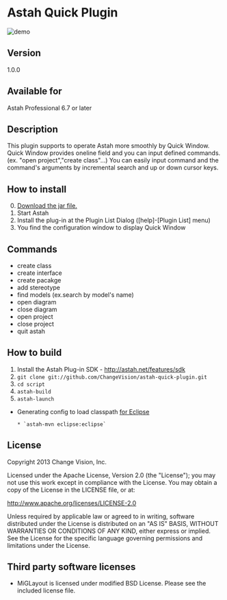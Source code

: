Astah Quick Plugin
===============================

![demo](https://raw.github.com/kompiro/astah-quick-plugin/master/docs/images/demo.gif)

Version
----------------
1.0.0

Available for
----------------
Astah Professional 6.7 or later

Description
----------------
This plugin supports to operate Astah more smoothly by Quick Window.
Quick Window provides oneline field and you can input defined commands.(ex. "open project","create class"...)
You can easily input command and the command's arguments by incremental search and up or down cursor keys.

How to install
----------------
0. [Download the jar file.](http://cdn.change-vision.com/plugins/quick-1.0.0.jar)
1. Start Astah
2. Install the plug-in at the Plugin List Dialog ([help]-[Plugin List] menu)
3. You find the configuration window to display Quick Window

Commands
-----------------

 * create class
 * create interface
 * create pacakge
 * add stereotype
 * find models (ex.search by model's name)
 * open diagram
 * close diagram
 * open project
 * close project
 * quit astah

How to build
------------
1. Install the Astah Plug-in SDK - <http://astah.net/features/sdk>
2. `git clone git://github.com/ChangeVision/astah-quick-plugin.git`
3. `cd script`
4. `astah-build`
5. `astah-launch`

 * Generating config to load classpath [for Eclipse](http://astah.net/tutorials/plug-ins/plugin_tutorial_en/html/helloworld.html#eclipse)

       * `astah-mvn eclipse:eclipse`

License
---------------
Copyright 2013 Change Vision, Inc.

Licensed under the Apache License, Version 2.0 (the "License");
you may not use this work except in compliance with the License.
You may obtain a copy of the License in the LICENSE file, or at:

   <http://www.apache.org/licenses/LICENSE-2.0>

Unless required by applicable law or agreed to in writing, software
distributed under the License is distributed on an "AS IS" BASIS,
WITHOUT WARRANTIES OR CONDITIONS OF ANY KIND, either express or implied.
See the License for the specific language governing permissions and
limitations under the License.

Third party software licenses
------------------------------
 * MiGLayout is licensed under modified BSD License.  Please see the included license file.
